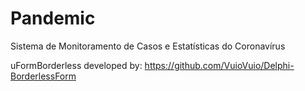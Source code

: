# Pandemic
Sistema de Monitoramento de Casos e Estatísticas do Coronavírus

uFormBorderless developed by: https://github.com/VuioVuio/Delphi-BorderlessForm